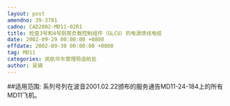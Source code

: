 ```yaml
---
layout: post
amendno: 39-3781
cadno: CAD2002-MD11-02R1
title: 检查3号和4号厨房负载控制组件（GLCU）的电源馈线电缆
date: 2002-09-29 00:00:00 +0800
effdate: 2002-09-30 00:00:00 +0800
tag: MD11
categories: 民航华东管理局适航处
author: 吴镝
---
```


##适用范围:
系列号列在波音2001.02.22颁布的服务通告MD11-24-184上的所有MD11飞机。

